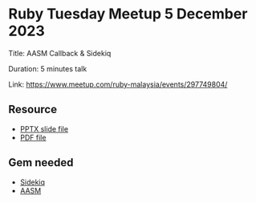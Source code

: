 # Ruby Tuesday Meetup 5 December 2023

Title: AASM Callback & Sidekiq

Duration: 5 minutes talk

Link: https://www.meetup.com/ruby-malaysia/events/297749804/

## Resource

- [PPTX slide file](AASM%20Callback%20and%20Sidekiq.pptx)
- [PDF file](AASM%20Callback%20and%20Sidekiq.pdf)

## Gem needed

- [Sidekiq](https://github.com/sidekiq/sidekiq)
- [AASM](https://github.com/aasm/aasm/)
